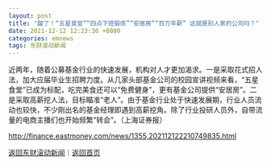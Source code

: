 ```yaml
---
layout: post
title: "酸了！“五星食堂”“四点下班锻炼”“安居房”“百万年薪” 这就是别人家的公司吗？"
date: 2021-12-12 12:23:36 +0800
categories: emnews
tags: 东财滚动新闻
---
```


近两年，随着公募基金行业的快速发展，机构对人才更加渴求。一是采取花式招人法，加大应届毕业生招聘力度。从几家头部基金公司的校园宣讲视频来看，“五星食堂”已成为标配，吃完美食还可以“免费健身”，更有基金公司提供“安居房”。二是采取高薪挖人法，目标瞄准“老人”。由于基金行业处于快速发展期，行业人员流动也较快，不少刚出名的基金经理即遇到高薪挖角。除了行业投研人员外，自带流量的电商主播们也开始频繁“转会”。（上海证券报）

<http://finance.eastmoney.com/news/1355,202112122210749835.html>

[返回东财滚动新闻](//finews.withounder.com/emnews/)｜[返回首页](//finews.withounder.com/)